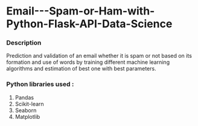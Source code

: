 # Email---Spam-or-Ham-with-Python-Flask-API-Data-Science
### Description
Prediction and validation of an email whether it is spam or not based on its formation and use of words by training different machine learning algorithms and estimation of best one with best parameters.

### Python libraries used :

1. Pandas
2. Scikit-learn
3. Seaborn
4. Matplotlib
